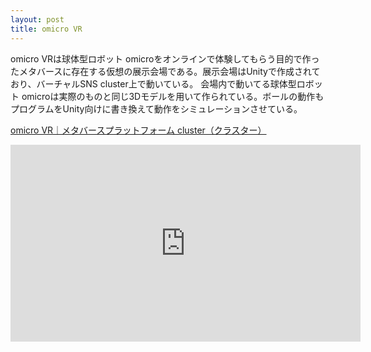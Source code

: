 ```yaml
---
layout: post
title: omicro VR
---
```


omicro VRは球体型ロボット omicroをオンラインで体験してもらう目的で作ったメタバースに存在する仮想の展示会場である。展示会場はUnityで作成されており、バーチャルSNS cluster上で動いている。
会場内で動いてる球体型ロボット omicroは実際のものと同じ3Dモデルを用いて作られている。ボールの動作もプログラムをUnity向けに書き換えて動作をシミュレーションさせている。

[omicro VR｜メタバースプラットフォーム cluster（クラスター）](https://cluster.mu/w/45454cfd-91cc-40b8-a968-3180e82483c8)

<iframe width="560" height="315" src="https://www.youtube.com/embed/_lE9uwkBGr8" title="YouTube video player" frameborder="0" allow="accelerometer; autoplay; clipboard-write; encrypted-media; gyroscope; picture-in-picture" allowfullscreen></iframe>
